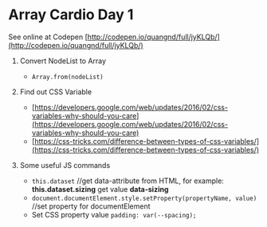 # Array Cardio Day 1

See online at Codepen [http://codepen.io/quangnd/full/jyKLQb/](http://codepen.io/quangnd/full/jyKLQb/)

1. Convert NodeList to Array

	* `Array.from(nodeList)` 

2. Find out CSS Variable

	* [https://developers.google.com/web/updates/2016/02/css-variables-why-should-you-care](https://developers.google.com/web/updates/2016/02/css-variables-why-should-you-care)
	* [https://css-tricks.com/difference-between-types-of-css-variables/](https://css-tricks.com/difference-between-types-of-css-variables/)

3. Some useful JS commands

    * `this.dataset` //get data-attribute from HTML, for example: **this.dataset.sizing** get value **data-sizing**
	* `document.documentElement.style.setProperty(propertyName, value)` //set property for documentElement
	* Set CSS property value `padding: var(--spacing);`